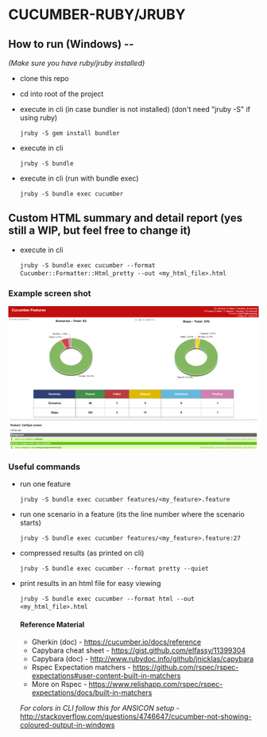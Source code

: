 # CUCUMBER-RUBY/JRUBY

## How to run (Windows) --
_(Make sure you have ruby/jruby installed)_

* clone this repo

* cd into root of the project

* execute in cli (in case bundler is not installed) (don't need "jruby -S" if using ruby)

	```
	jruby -S gem install bundler
	```

* execute in cli

	```
	jruby -S bundle
	```

* execute in cli (run with bundle exec)

	```
	jruby -S bundle exec cucumber
	```

## Custom HTML summary and detail report (yes still a WIP, but feel free to change it)
* execute in cli

	```
	jruby -S bundle exec cucumber --format Cucumber::Formatter::Html_pretty --out <my_html_file>.html
	```

### Example screen shot
  ![Report ScreenShot](features/support/html-pretty-formatter/example.png)
### Useful commands
* run one feature

	```
	jruby -S bundle exec cucumber features/<my_feature>.feature
	```

* run one scenario in a feature (its the line number where the scenario starts)

	```
	jruby -S bundle exec cucumber features/<my_feature>.feature:27
	```

* compressed results (as printed on cli)

	```
	jruby -S bundle exec cucumber --format pretty --quiet
	```

* print results in an html file for easy viewing

	```
	jruby -S bundle exec cucumber --format html --out <my_html_file>.html
	```

	#### Reference Material
	* Gherkin (doc) - https://cucumber.io/docs/reference
	* Capybara cheat sheet - https://gist.github.com/elfassy/11399304
	* Capybara (doc) - http://www.rubydoc.info/github/jnicklas/capybara
	* Rspec Expectation matchers - https://github.com/rspec/rspec-expectations#user-content-built-in-matchers
	* More on Rspec - https://www.relishapp.com/rspec/rspec-expectations/docs/built-in-matchers

	_For colors in CLI follow this for ANSICON setup_ - http://stackoverflow.com/questions/4746647/cucumber-not-showing-coloured-output-in-windows
